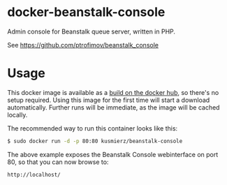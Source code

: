 # docker-beanstalk-console

Admin console for Beanstalk queue server, written in PHP.

See https://github.com/ptrofimov/beanstalk_console

# Usage

This docker image is available as a [build on the docker hub](https://hub.docker.com/r/kusmierz/beanstalk-console/), so there's no setup required.
Using this image for the first time will start a download automatically.
Further runs will be immediate, as the image will be cached locally.

The recommended way to run this container looks like this:

```bash
$ sudo docker run -d -p 80:80 kusmierz/beanstalk-console
```

The above example exposes the Beanstalk Console webinterface on port 80, so that you can now browse to:

```
http://localhost/
```

